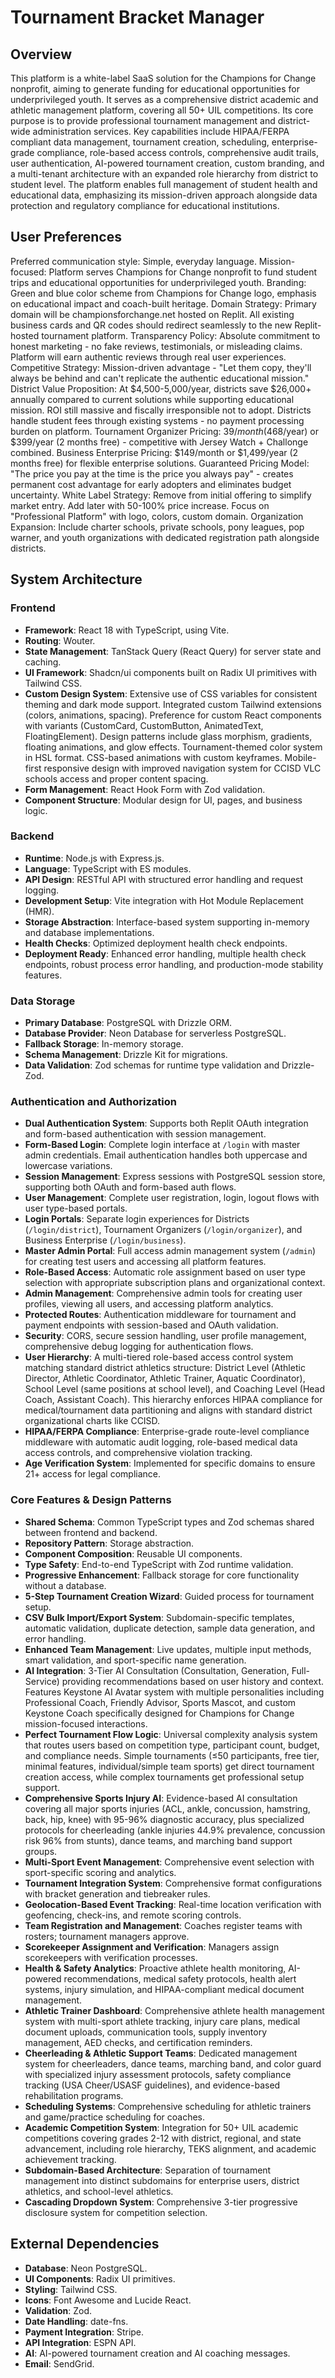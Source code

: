 # Tournament Bracket Manager

## Overview
This platform is a white-label SaaS solution for the Champions for Change nonprofit, aiming to generate funding for educational opportunities for underprivileged youth. It serves as a comprehensive district academic and athletic management platform, covering all 50+ UIL competitions. Its core purpose is to provide professional tournament management and district-wide administration services. Key capabilities include HIPAA/FERPA compliant data management, tournament creation, scheduling, enterprise-grade compliance, role-based access controls, comprehensive audit trails, user authentication, AI-powered tournament creation, custom branding, and a multi-tenant architecture with an expanded role hierarchy from district to student level. The platform enables full management of student health and educational data, emphasizing its mission-driven approach alongside data protection and regulatory compliance for educational institutions.

## User Preferences
Preferred communication style: Simple, everyday language.
Mission-focused: Platform serves Champions for Change nonprofit to fund student trips and educational opportunities for underprivileged youth.
Branding: Green and blue color scheme from Champions for Change logo, emphasis on educational impact and coach-built heritage.
Domain Strategy: Primary domain will be championsforchange.net hosted on Replit. All existing business cards and QR codes should redirect seamlessly to the new Replit-hosted tournament platform.
Transparency Policy: Absolute commitment to honest marketing - no fake reviews, testimonials, or misleading claims. Platform will earn authentic reviews through real user experiences.
Competitive Strategy: Mission-driven advantage - "Let them copy, they'll always be behind and can't replicate the authentic educational mission."
District Value Proposition: At $4,500-5,000/year, districts save $26,000+ annually compared to current solutions while supporting educational mission. ROI still massive and fiscally irresponsible not to adopt. Districts handle student fees through existing systems - no payment processing burden on platform.
Tournament Organizer Pricing: $39/month ($468/year) or $399/year (2 months free) - competitive with Jersey Watch + Challonge combined.
Business Enterprise Pricing: $149/month or $1,499/year (2 months free) for flexible enterprise solutions.
Guaranteed Pricing Model: "The price you pay at the time is the price you always pay" - creates permanent cost advantage for early adopters and eliminates budget uncertainty.
White Label Strategy: Remove from initial offering to simplify market entry. Add later with 50-100% price increase. Focus on "Professional Platform" with logo, colors, custom domain.
Organization Expansion: Include charter schools, private schools, pony leagues, pop warner, and youth organizations with dedicated registration path alongside districts.

## System Architecture

### Frontend
- **Framework**: React 18 with TypeScript, using Vite.
- **Routing**: Wouter.
- **State Management**: TanStack Query (React Query) for server state and caching.
- **UI Framework**: Shadcn/ui components built on Radix UI primitives with Tailwind CSS.
- **Custom Design System**: Extensive use of CSS variables for consistent theming and dark mode support. Integrated custom Tailwind extensions (colors, animations, spacing). Preference for custom React components with variants (CustomCard, CustomButton, AnimatedText, FloatingElement). Design patterns include glass morphism, gradients, floating animations, and glow effects. Tournament-themed color system in HSL format. CSS-based animations with custom keyframes. Mobile-first responsive design with improved navigation system for CCISD VLC schools access and proper content spacing.
- **Form Management**: React Hook Form with Zod validation.
- **Component Structure**: Modular design for UI, pages, and business logic.

### Backend
- **Runtime**: Node.js with Express.js.
- **Language**: TypeScript with ES modules.
- **API Design**: RESTful API with structured error handling and request logging.
- **Development Setup**: Vite integration with Hot Module Replacement (HMR).
- **Storage Abstraction**: Interface-based system supporting in-memory and database implementations.
- **Health Checks**: Optimized deployment health check endpoints.
- **Deployment Ready**: Enhanced error handling, multiple health check endpoints, robust process error handling, and production-mode stability features.

### Data Storage
- **Primary Database**: PostgreSQL with Drizzle ORM.
- **Database Provider**: Neon Database for serverless PostgreSQL.
- **Fallback Storage**: In-memory storage.
- **Schema Management**: Drizzle Kit for migrations.
- **Data Validation**: Zod schemas for runtime type validation and Drizzle-Zod.

### Authentication and Authorization
- **Dual Authentication System**: Supports both Replit OAuth integration and form-based authentication with session management.
- **Form-Based Login**: Complete login interface at `/login` with master admin credentials. Email authentication handles both uppercase and lowercase variations.
- **Session Management**: Express sessions with PostgreSQL session store, supporting both OAuth and form-based auth flows.
- **User Management**: Complete user registration, login, logout flows with user type-based portals.
- **Login Portals**: Separate login experiences for Districts (`/login/district`), Tournament Organizers (`/login/organizer`), and Business Enterprise (`/login/business`).
- **Master Admin Portal**: Full access admin management system (`/admin`) for creating test users and accessing all platform features.
- **Role-Based Access**: Automatic role assignment based on user type selection with appropriate subscription plans and organizational context.
- **Admin Management**: Comprehensive admin tools for creating user profiles, viewing all users, and accessing platform analytics.
- **Protected Routes**: Authentication middleware for tournament and payment endpoints with session-based and OAuth validation.
- **Security**: CORS, secure session handling, user profile management, comprehensive debug logging for authentication flows.
- **User Hierarchy**: A multi-tiered role-based access control system matching standard district athletics structure: District Level (Athletic Director, Athletic Coordinator, Athletic Trainer, Aquatic Coordinator), School Level (same positions at school level), and Coaching Level (Head Coach, Assistant Coach). This hierarchy enforces HIPAA compliance for medical/tournament data partitioning and aligns with standard district organizational charts like CCISD.
- **HIPAA/FERPA Compliance**: Enterprise-grade route-level compliance middleware with automatic audit logging, role-based medical data access controls, and comprehensive violation tracking.
- **Age Verification System**: Implemented for specific domains to ensure 21+ access for legal compliance.

### Core Features & Design Patterns
- **Shared Schema**: Common TypeScript types and Zod schemas shared between frontend and backend.
- **Repository Pattern**: Storage abstraction.
- **Component Composition**: Reusable UI components.
- **Type Safety**: End-to-end TypeScript with Zod runtime validation.
- **Progressive Enhancement**: Fallback storage for core functionality without a database.
- **5-Step Tournament Creation Wizard**: Guided process for tournament setup.
- **CSV Bulk Import/Export System**: Subdomain-specific templates, automatic validation, duplicate detection, sample data generation, and error handling.
- **Enhanced Team Management**: Live updates, multiple input methods, smart validation, and sport-specific name generation.
- **AI Integration**: 3-Tier AI Consultation (Consultation, Generation, Full-Service) providing recommendations based on user history and context. Features Keystone AI Avatar system with multiple personalities including Professional Coach, Friendly Advisor, Sports Mascot, and custom Keystone Coach specifically designed for Champions for Change mission-focused interactions.
- **Perfect Tournament Flow Logic**: Universal complexity analysis system that routes users based on competition type, participant count, budget, and compliance needs. Simple tournaments (≤50 participants, free tier, minimal features, individual/simple team sports) get direct tournament creation access, while complex tournaments get professional setup support.
- **Comprehensive Sports Injury AI**: Evidence-based AI consultation covering all major sports injuries (ACL, ankle, concussion, hamstring, back, hip, knee) with 95-96% diagnostic accuracy, plus specialized protocols for cheerleading (ankle injuries 44.9% prevalence, concussion risk 96% from stunts), dance teams, and marching band support groups.
- **Multi-Sport Event Management**: Comprehensive event selection with sport-specific scoring and analytics.
- **Tournament Integration System**: Comprehensive format configurations with bracket generation and tiebreaker rules.
- **Geolocation-Based Event Tracking**: Real-time location verification with geofencing, check-ins, and remote scoring controls.
- **Team Registration and Management**: Coaches register teams with rosters; tournament managers approve.
- **Scorekeeper Assignment and Verification**: Managers assign scorekeepers with verification processes.
- **Health & Safety Analytics**: Proactive athlete health monitoring, AI-powered recommendations, medical safety protocols, health alert systems, injury simulation, and HIPAA-compliant medical document management.
- **Athletic Trainer Dashboard**: Comprehensive athlete health management system with multi-sport athlete tracking, injury care plans, medical document uploads, communication tools, supply inventory management, AED checks, and certification reminders.
- **Cheerleading & Athletic Support Teams**: Dedicated management system for cheerleaders, dance teams, marching band, and color guard with specialized injury assessment protocols, safety compliance tracking (USA Cheer/USASF guidelines), and evidence-based rehabilitation programs.
- **Scheduling Systems**: Comprehensive scheduling for athletic trainers and game/practice scheduling for coaches.
- **Academic Competition System**: Integration for 50+ UIL academic competitions covering grades 2-12 with district, regional, and state advancement, including role hierarchy, TEKS alignment, and academic achievement tracking.
- **Subdomain-Based Architecture**: Separation of tournament management into distinct subdomains for enterprise users, district athletics, and school-level athletics.
- **Cascading Dropdown System**: Comprehensive 3-tier progressive disclosure system for competition selection.

## External Dependencies
- **Database**: Neon PostgreSQL.
- **UI Components**: Radix UI primitives.
- **Styling**: Tailwind CSS.
- **Icons**: Font Awesome and Lucide React.
- **Validation**: Zod.
- **Date Handling**: date-fns.
- **Payment Integration**: Stripe.
- **API Integration**: ESPN API.
- **AI**: AI-powered tournament creation and AI coaching messages.
- **Email**: SendGrid.